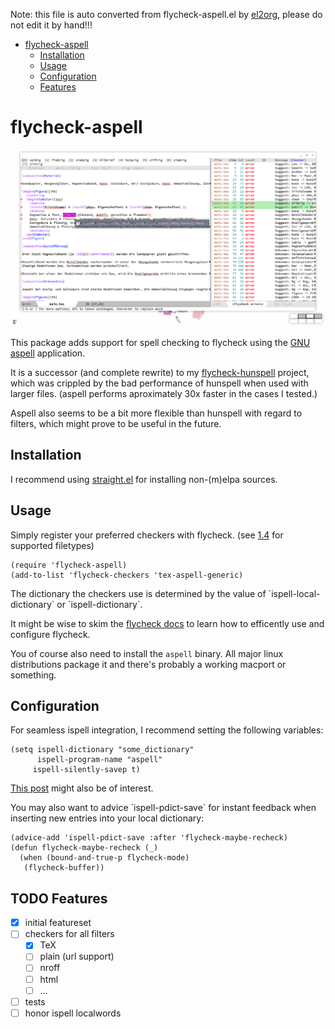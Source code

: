 Note: this file is auto converted from flycheck-aspell.el by [el2org](https://github.com/tumashu/el2org), please do not edit it by hand!!!

- [flycheck-aspell](#org50ec2f7)
  - [Installation](#orgb267d96)
  - [Usage](#org954cd79)
  - [Configuration](#orgc9f8fde)
  - [Features](#orgcdde5bd)


<a id="org50ec2f7"></a>

# flycheck-aspell

![flycheck-aspell in action](screenshot.png)

This package adds support for spell checking to flycheck using the [GNU aspell](http://aspell.net) application.

It is a successor (and complete rewrite) to my [flycheck-hunspell](https://github.com/leotaku/flycheck-hunspell) project, which was crippled by the bad performance of hunspell when used with larger files. (aspell performs aproximately 30x faster in the cases I tested.)

Aspell also seems to be a bit more flexible than hunspell with regard to filters, which might prove to be useful in the future.


<a id="orgb267d96"></a>

## Installation

I recommend using [straight.el](https://github.com/raxod502/straight.el) for installing non-(m)elpa sources.


<a id="org954cd79"></a>

## Usage

Simply register your preferred checkers with flycheck. (see [1.4](#orgcdde5bd) for supported filetypes)

```elisp
(require 'flycheck-aspell)
(add-to-list 'flycheck-checkers 'tex-aspell-generic)
```

The dictionary the checkers use is determined by the value of \`ispell-local-dictionary\` or \`ispell-dictionary\`.

It might be wise to skim the [flycheck docs](https://www.flycheck.org/en/latest/) to learn how to efficently use and configure flycheck.

You of course also need to install the `aspell` binary. All major linux distributions package it and there's probably a working macport or something.


<a id="orgc9f8fde"></a>

## Configuration

For seamless ispell integration, I recommend setting the following variables:

```elisp
(setq ispell-dictionary "some_dictionary"
      ispell-program-name "aspell"
     ispell-silently-savep t)
```

[This post](https://blog.binchen.org/posts/what-s-the-best-spell-check-set-up-in-emacs.html) might also be of interest.

You may also want to advice \`ispell-pdict-save\` for instant feedback when inserting new entries into your local dictionary:

```elisp
(advice-add 'ispell-pdict-save :after 'flycheck-maybe-recheck)
(defun flycheck-maybe-recheck (_)
  (when (bound-and-true-p flycheck-mode)
   (flycheck-buffer))
```


<a id="orgcdde5bd"></a>

## TODO Features

-   [X] initial featureset
-   [ ] checkers for all filters
    -   [X] TeX
    -   [ ] plain (url support)
    -   [ ] nroff
    -   [ ] html
    -   [ ] &#x2026;
-   [ ] tests
-   [ ] honor ispell localwords

